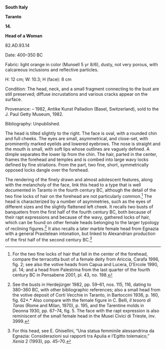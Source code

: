 **South Italy**

**Taranto**

**14.**

**Head of a Woman**

82.AD.93.14

<span class="smcaps">Date: 400–350 BC</span>

<span class="smcaps">Fabric</span>: light orange in
color (Munsell 5 yr 8/6), dusty, not very porous, with calcareous
inclusions and reflective particles.

H: 12 cm; W: 10.3; H (face): 8 cm

<span class="smcaps">Condition:</span> The head, neck,
and a small fragment connecting to the bust are still preserved; diffuse
incrustations and various cracks appear on the surface.

<span class="smcaps">Provenance</span>: – 1982, Antike
Kunst Palladion (Basel, Switzerland), sold to the J. Paul Getty Museum,
1982.

<span class="smcaps">Bibliography:</span> Unpublished.

The head is tilted slightly to the right. The face is oval, with a
rounded chin and full cheeks. The eyes are small, asymmetrical, and
close-set, with prominently marked eyelids and lowered eyebrows. The
nose is straight and the mouth is small, with soft lips whose outlines
are vaguely defined. A dimple separates the lower lip from the chin. The
hair, parted in the center, frames the forehead and temples and is
combed into large wavy locks defined by fine striations. From the part,
two fine, short, symmetrically opposed locks dangle over the forehead.

The rendering of the finely drawn and almost adolescent features, along
with the melancholy of the face, link this head to a type that is well
documented in Taranto in the fourth century <span
class="smcaps">BC</span>, although the detail of the
two fine locks of hair on the forehead are not particularly common.[^1]
The head is characterized by a number of asymmetries, such as the eyes
of different sizes and the slightly flattened left cheek. It recalls two
busts of banqueters from the first half of the fourth century <span
class="smcaps">BC</span>, both because of their rapt
expressions and because of the wavy, gathered locks of hair, which can
be found on other female heads belonging to the larger typology of
reclining figures.[^2] It also recalls a later marble female head from
Egnazia with a general Praxitelean intonation, but linked to Alexandrian
production of the first half of the second century <span
class="smcaps">BC.</span>[^3]

[^1]: For the two fine locks of hair that fall in the center of the
    forehead, compare the terracotta bust of a female deity from
    Ariccia, <span class="smcaps">Carafa</span> 1996,
    fig. 2; see also the votive heads from Capua and Lucera, <span
    class="smcaps">D’Ercole</span> 1990, pl. 14; and a
    head from Palestrina from the last quarter of the fourth century
    <span class="smcaps">BC</span> in <span
    class="smcaps">Pensabene</span> 2001, pl. 43, no.
    198.

[^2]: See the busts in <span
    class="smcaps">Herdejürger</span> 1982, pp. 59–61,
    nos. 115, 116, dating to 380–360 <span
    class="smcaps">BC</span>, with other bibliographic
    references; also a small head from the votive deposit of Corti
    Vecchie in Taranto, in <span
    class="smcaps">Bartoccini</span> 1936, p. 160,
    fig. 62*.* Also compare with the female figure in C. Belli, *Il
    tesoro di Taras* (Rome and Milan, 1970), p. 195, and the Tarentine
    molds in <span class="smcaps">Deonna</span> 1930,
    pp. 67–74, fig. 5. The face with the rapt expression is also
    reminiscent of the small female head in the Musei Civici di Trieste,
    inv. 3999.

[^3]: For this head, see E. Ghisellini, “Una statua femminile
    alessandrina da Egnazia: Considerazioni sui rapporti tra Apulia e
    l’Egitto tolemaico,” *Xenia* 2 (1993), pp. 45–70.
